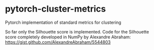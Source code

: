 # pytorch-cluster-metrics
Pytorch implementation of standard metrics for clustering

So far only the Silhouette score is implemented.
Code for the Silhouette score completely developed in NumPy by Alexandre Abraham:
https://gist.github.com/AlexandreAbraham/5544803
